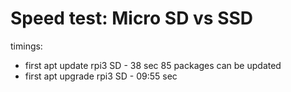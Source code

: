 # Speed test: Micro SD vs SSD

timings:
* first apt update rpi3 SD - 38 sec
  85 packages can be updated
* first apt upgrade rpi3 SD - 09:55 sec

